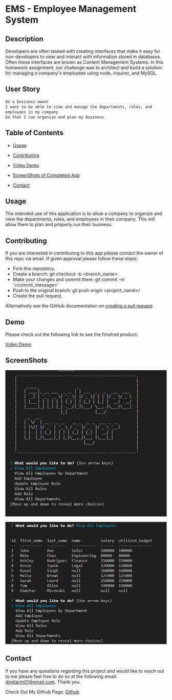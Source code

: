 # EMS - Employee Management System

## Description

Developers are often tasked with creating interfaces that make it easy for non-developers to view and interact with information stored in databases. Often these interfaces are known as Content Management Systems. In this homework assignment, our challenge was to architect and build a solution for managing a company's employees using node, inquirer, and MySQL.

## User Story

```
As a business owner
I want to be able to view and manage the departments, roles, and employees in my company
So that I can organize and plan my business
```

## Table of Contents

* [Usage](#usage)

* [Contributing](#Contributing)

* [Video Demo](#demo)

* [ScreenShots of Completed App](#screenshots)

* [Contact](#contact)

## Usage

The intended use of this application is to allow a company to organize and view the departments, roles, and employees in their company. This will allow them to plan and properly run their business. 

## Contributing

If you are interested in contributing to this app please contact the owner of this repo via email. If given approval please follow these steps:

* Fork this repository.
* Create a branch: git checkout -b <branch_name>.
* Make your changes and commit them: git commit -m '<commit_message>'
* Push to the original branch: git push origin <project_name>/<location>
* Create the pull request.

Alternatively see the GitHub documentation on [creating a pull request](https://docs.github.com/en/free-pro-team@latest/github/collaborating-with-issues-and-pull-requests/creating-a-pull-request).

## Demo

Please check out the following link to see the finished product:

[Video Demo](https://drive.google.com/file/d/1fBvA8dVB_5-XbUidj7Yn5jm1TRRrw9pP/view)

## ScreenShots

![First Prompt](assets\images\FirstPrompt.png)

![View Employees](assets\images\ViewEmployees.png)

## Contact
If you have any questions regarding this project and would like to reach out to me please feel free to do so at the following email: dimitarm01@gmail.com. Thank you.

Check Out My Github Page:
[Github](https://github.com/dspark8916)